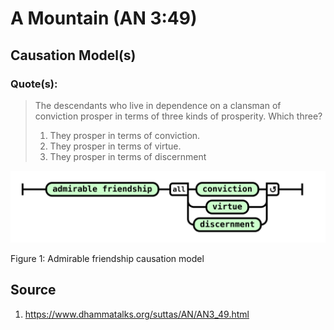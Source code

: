 # A Mountain (AN 3:49)

## Causation Model(s)

### Quote(s):
> The descendants who live in dependence on a clansman of conviction prosper in terms of three kinds of prosperity. Which three? 
>   1. They prosper in terms of conviction. 
>   2. They prosper in terms of virtue. 
>   3. They prosper in terms of discernment


![Admirable friendship causation model](./Admirable-friendship-causation-model.svg)

Figure 1: Admirable friendship causation model


## Source
1. https://www.dhammatalks.org/suttas/AN/AN3_49.html